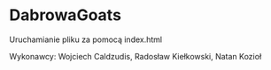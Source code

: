 # DabrowaGoats
Uruchamianie pliku za pomocą index.html

Wykonawcy: Wojciech Caldzudis, Radosław Kiełkowski, Natan Kozioł
